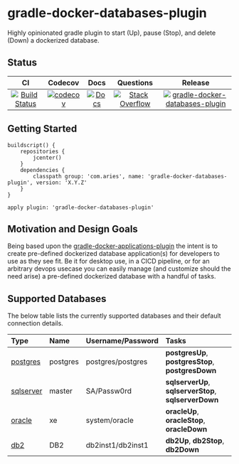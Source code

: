 # gradle-docker-databases-plugin

Highly opinionated gradle plugin to start (Up), pause (Stop), and delete (Down) a dockerized database.

## Status

| CI | Codecov | Docs | Questions | Release |
| :---: | :---: | :---: | :---: | :---: |
| [![Build Status](https://travis-ci.org/project-aries/gradle-docker-databases-plugin.svg?branch=master)](https://travis-ci.org/project-aries/gradle-docker-databases-plugin) | [![codecov](https://codecov.io/gh/project-aries/gradle-docker-databases-plugin/branch/master/graph/badge.svg)](https://codecov.io/gh/project-aries/gradle-docker-databases-plugin) | [![Docs](https://img.shields.io/badge/docs-latest-blue.svg)](http://htmlpreview.github.io/?https://github.com/project-aries/gradle-docker-databases-plugin/blob/gh-pages/docs/index.html) | [![Stack Overflow](https://img.shields.io/badge/stack-overflow-4183C4.svg)](https://stackoverflow.com/questions/tagged/gradle-docker-databases-plugin) | [![gradle-docker-databases-plugin](https://api.bintray.com/packages/project-aries/libs-release-local/gradle-docker-databases-plugin/images/download.svg) ](https://bintray.com/project-aries/libs-release-local/gradle-docker-databases-plugin/_latestVersion) |

## Getting Started

```
buildscript() {
    repositories {
        jcenter()
    }
    dependencies {
        classpath group: 'com.aries', name: 'gradle-docker-databases-plugin', version: 'X.Y.Z'
    }
}

apply plugin: 'gradle-docker-databases-plugin'
```
## Motivation and Design Goals

Being based upon the [gradle-docker-applications-plugin](https://github.com/project-aries/gradle-docker-applications-plugin) the intent is to create pre-defined dockerized database application(s) for developers to use as they see fit. Be it for desktop use, in a CICD pipeline, or for an arbitrary devops usecase you can easily manage (and customize should the need arise) a pre-defined dockerized database with a handful of tasks.

## Supported Databases

The below table lists the currently supported databases and their default connection details.

| Type | Name | Username/Password | Tasks |
| :--- | :--- | :--- | :--- |
| [postgres](https://hub.docker.com/_/postgres/) | postgres | postgres/postgres | **postgresUp**, **postgresStop**, **postgresDown** |
| [sqlserver](https://hub.docker.com/r/microsoft/mssql-server-linux/) | master | SA/Passw0rd | **sqlserverUp**, **sqlserverStop**, **sqlserverDown** |
| [oracle](https://hub.docker.com/r/wnameless/oracle-xe-11g/) | xe | system/oracle | **oracleUp**, **oracleStop**, **oracleDown** |
| [db2](https://hub.docker.com/r/ibmcom/db2express-c/) | DB2 | db2inst1/db2inst1 | **db2Up**, **db2Stop**, **db2Down** |

